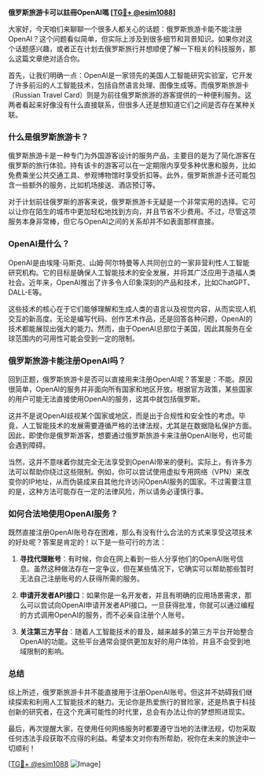 **俄罗斯旅游卡可以註冊OpenAI嗎 [[TG💪+ @esim1088](https://t.me/s/esim1088)]**

大家好，今天咱们来聊聊一个很多人都关心的话题：俄罗斯旅游卡能不能注册OpenAI？这个问题看似简单，但实际上涉及到很多细节和背景知识。如果你对这个话题感兴趣，或者正在计划去俄罗斯旅行并想顺便了解一下相关的科技服务，那么这篇文章绝对适合你。

首先，让我们明确一点：OpenAI是一家领先的美国人工智能研究实验室，它开发了许多前沿的人工智能技术，包括自然语言处理、图像生成等。而俄罗斯旅游卡（Russian Travel Card）则是为前往俄罗斯旅游的游客提供的一种便利服务。这两者看起来好像没有什么直接联系，但很多人还是想知道它们之间是否存在某种关联。

### 什么是俄罗斯旅游卡？

俄罗斯旅游卡是一种专门为外国游客设计的服务产品，主要目的是为了简化游客在俄罗斯的旅行体验。持有该卡的游客可以在一定期限内享受多种优惠和服务，比如免费乘坐公共交通工具、参观博物馆时享受折扣等。此外，俄罗斯旅游卡还可能包含一些额外的服务，比如机场接送、酒店预订等。

对于计划前往俄罗斯的游客来说，俄罗斯旅游卡无疑是一个非常实用的选择。它可以让你在陌生的城市中更加轻松地找到方向，并且节省不少费用。不过，尽管这项服务本身非常棒，但它与OpenAI之间的关系却并不如表面那样直接。

### OpenAI是什么？

OpenAI是由埃隆·马斯克、山姆·阿尔特曼等人共同创立的一家非营利性人工智能研究机构。它的目标是确保人工智能技术的安全发展，并将其广泛应用于造福人类社会。近年来，OpenAI推出了许多令人印象深刻的产品和技术，比如ChatGPT、DALL-E等。

这些技术的核心在于它们能够理解和生成人类的语言以及视觉内容，从而实现人机交互的新高度。无论是编写代码、创作艺术作品，还是回答各种问题，OpenAI的技术都能展现出强大的能力。然而，由于OpenAI总部位于美国，因此其服务在全球范围内的可用性可能会受到一定的限制。

### 俄罗斯旅游卡能注册OpenAI吗？

回到正题，俄罗斯旅游卡是否可以直接用来注册OpenAI呢？答案是：不能。原因很简单，OpenAI的服务并非面向所有国家和地区开放。根据官方政策，某些国家的用户可能无法直接使用OpenAI的服务，这其中就包括俄罗斯。

这并不是说OpenAI歧视某个国家或地区，而是出于合规性和安全性的考虑。毕竟，人工智能技术的发展需要遵循严格的法律法规，尤其是在数据隐私保护方面。因此，即使你是俄罗斯游客，想要通过俄罗斯旅游卡来注册OpenAI账号，也可能会遇到障碍。

当然，这并不意味着你就完全无法享受到OpenAI带来的便利。实际上，有许多方法可以帮助你绕过这些限制。例如，你可以尝试使用虚拟专用网络（VPN）来改变你的IP地址，从而伪装成来自其他允许访问OpenAI服务的国家。不过需要注意的是，这种方法可能存在一定的法律风险，所以请务必谨慎行事。

### 如何合法地使用OpenAI服务？

既然直接注册OpenAI账号存在困难，那么有没有什么合法的方式来享受这项技术的好处呢？答案是肯定的！以下是一些可行的方法：

1. **寻找代理账号**：有时候，你会在网上看到一些人分享他们的OpenAI账号信息。虽然这种做法存在一定争议，但在某些情况下，它确实可以帮助那些暂时无法自己注册账号的人获得所需的服务。

2. **申请开发者API接口**：如果你是一名开发者，并且有明确的应用场景需求，那么可以尝试向OpenAI申请开发者API接口。一旦获得批准，你就可以通过编程的方式调用OpenAI的服务，而不必亲自注册个人账号。

3. **关注第三方平台**：随着人工智能技术的普及，越来越多的第三方平台开始整合OpenAI的功能。这些平台通常会提供更加友好的用户体验，并且不会受到地域限制的影响。

### 总结

综上所述，俄罗斯旅游卡并不能直接用于注册OpenAI账号。但这并不妨碍我们继续探索和利用人工智能技术的魅力。无论你是热爱旅行的冒险家，还是热衷于科技创新的研究者，在这个充满可能性的时代里，总会有办法让你的梦想照进现实。

最后，再次提醒大家，在使用任何网络服务时都要遵守当地的法律法规，切勿采取任何违法手段获取不应得的利益。希望本文对你有所帮助，祝你在未来的旅途中一切顺利！

[[TG💪+ @esim1088](https://t.me/s/esim1088) ![Image](https://i.postimg.cc/4NQfJmqS/Snipaste-2025-05-13-00-14-12.png)]